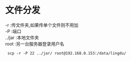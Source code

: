 # 文件分发
-r :传文件夹,如果传单个文件则不用加<br>
-P :端口<br>
../jar :本地文件夹<br>
root :另一台服务器登录用户名<br>

```shell script
 scp -r -P 22 ../jar/ root@192.168.0.153:/data/lingdu/
```



